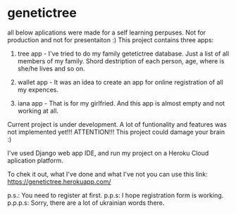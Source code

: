 # genetictree
all below aplications were made for a self learning perpuses. Not for production and not for presentaiton :) This project contains three apps:

1. tree app -  I've tried to do my family getetictree database.
                Just a list of all members of my family. Shord destription of each person, age, where is she/he lives and so on.
2. wallet app  - It was an idea to create an app for online registration of all my expences.

3. iana app - That is for my girlfried. And this app is almost empty and not working at all.

Current project is under development. A lot of funtionality and features was not implemented yet!!! 
ATTENTION!!! This project could damage your brain :)

I've used Django web app IDE, and run my project on a Heroku Cloud aplication platform.

To chek it out, what I've done and what I've not you can use this link: https://genetictree.herokuapp.com/

p.s.: You need to register at first.
p.p.s: I hope registration form is working.
p.p.p.s: Sorry, there are a lot of ukrainian words there.
